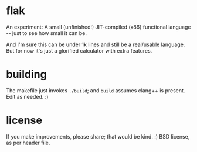 # flak

An experiment: A small (unfinished!) JIT-compiled (x86) functional language -- just to see how small it can be.

And I'm sure this can be under 1k lines and still be a real/usable language. But for now it's just a glorified calculator with extra features. 

# building

The makefile just invokes `./build`; and `build` assumes clang++ is present. Edit as needed. :)

# license

If you make improvements, please share; that would be kind. :) BSD license, as per header file.

